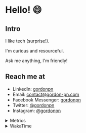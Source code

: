 # Hello! 😄

## Intro

I like tech (surprise!).

I'm curious and resourceful.

Ask me anything, I'm friendly!

## Reach me at

- LinkedIn: [gordonpn](https://www.linkedin.com/in/gordonpn/)
- Email: [contact@gordon-pn.com](mailto:contact@gordon-pn.com)
- Facebook Messenger: [gordonpn](https://www.messenger.com/t/Gordonpn)
- Twitter: [@gordonpn](https://twitter.com/Gordonpn)
- Instagram: [@gordonpn](https://www.instagram.com/gordonpn/)

<details>
  <summary>Metrics</summary>

  <img align="center" src="https://github.com/gordonpn/gordonpn/blob/master/github-metrics.svg" alt="GitHub Metrics">

</details>

<details>
  <summary>WakaTime</summary>

  <!--START_SECTION:waka-->
📊 **This Week I Spent My Time On** 

```text
💬 Programming Languages: 
Java                     9 hrs 10 mins       █████████████████████░░░░   83.79 % 
Brazil Dependency Config 31 mins             █░░░░░░░░░░░░░░░░░░░░░░░░   04.83 % 
XML                      29 mins             █░░░░░░░░░░░░░░░░░░░░░░░░   04.55 % 
Ruby                     13 mins             █░░░░░░░░░░░░░░░░░░░░░░░░   02.06 % 
Groovy                   11 mins             ░░░░░░░░░░░░░░░░░░░░░░░░░   01.76 % 

🔥 Editors: 
Intellijidea             10 hrs 57 mins      █████████████████████████   100.00 % 
```


 Last Updated on 26/01/2024 16:20:27 UTC
<!--END_SECTION:waka-->
</details>
